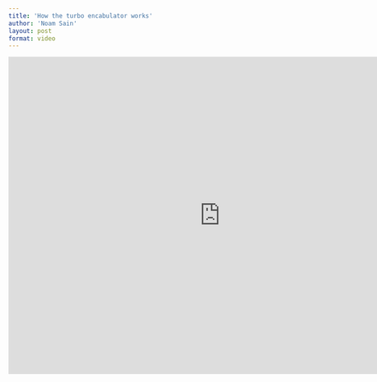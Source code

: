 ```yaml
---
title: 'How the turbo encabulator works'
author: 'Noam Sain'
layout: post
format: video
---
```


<iframe allow="accelerometer; autoplay; clipboard-write; encrypted-media; gyroscope; picture-in-picture; web-share" allowfullscreen="" frameborder="0" height="630" loading="lazy" src="https://www.youtube.com/embed/rLDgQg6bq7o?feature=oembed" title="Turbo Encabulator" width="840"></iframe>